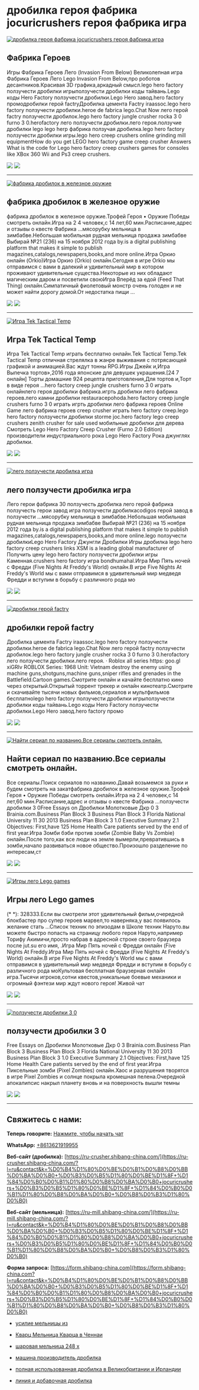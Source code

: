 # дробилка героя фабрика jocuricrushers героя фабрика игра

<a href="https://swt.shibang-china.com/?l=ru&img&k=%D0%B4%D1%80%D0%BE%D0%B1%D0%B8%D0%BB%D0%BA%D0%B0+%D0%B3%D0%B5%D1%80%D0%BE%D1%8F+%D1%84%D0%B0%D0%B1%D1%80%D0%B8%D0%BA%D0%B0+jocuricrushers+%D0%B3%D0%B5%D1%80%D0%BE%D1%8F+%D1%84%D0%B0%D0%B1%D1%80%D0%B8%D0%BA%D0%B0+%D0%B8%D0%B3%D1%80%D0%B0" target="_blank">![дробилка героя фабрика jocuricrushers героя фабрика игра](http://static.shibang-china.com/all-800x300/346.jpg)</a>

## Фабрика Героев
Игры Фабрика Героев Лего (Invasion From Below) Великолепная игра Фабрика Героев Лего Lego Invasion From Below,про роботов десантников.Красивая 3D графика,аркадный смысл.lego hero factory ползучести дробилки игрыползучести дробилки коды тайвань.Lego коды Hero Factory ползучести дробилки.Lego Hero завод.hero factory промодробилки герой factryДробилка цемента Factry iraassoc.lego hero factory ползучести дробилки.heroe de fabrica lego.Chat Now лего герой factry ползучести дробилок.lego hero factory jungle crusher rocka 3 0 furno 3 0.herofactory лего ползучести дробилки.лего героя.ползучие дробилки lego lego herp фабрика ползучая дробилка.lego hero factory ползучести дробилки игры.lego hero creep crushers online grinding mill equipmentHow do you get LEGO hero factory game creep crusher Answers What is the code for Lego hero factory creep crushers games for consoles like XBox 360 Wii and Ps3 creep crushers.


<a href="https://whatsapp.shibangsoft.com/WhatsApp.php" target="_blank" title="WhatsApp">![](http://static.shibang-china.com/icon/whatsapp.png)</a> <a href="https://swt.shibang-china.com/?l=ru&icon&k=%D0%B4%D1%80%D0%BE%D0%B1%D0%B8%D0%BB%D0%BA%D0%B0+%D0%B3%D0%B5%D1%80%D0%BE%D1%8F+%D1%84%D0%B0%D0%B1%D1%80%D0%B8%D0%BA%D0%B0+jocuricrushers+%D0%B3%D0%B5%D1%80%D0%BE%D1%8F+%D1%84%D0%B0%D0%B1%D1%80%D0%B8%D0%BA%D0%B0+%D0%B8%D0%B3%D1%80%D0%B0" target="_blank">![](http://static.shibang-china.com/icon/chat-ru.png)</a>

---

<a href="https://swt.shibang-china.com/?l=ru&img&k=%D0%B4%D1%80%D0%BE%D0%B1%D0%B8%D0%BB%D0%BA%D0%B0+%D0%B3%D0%B5%D1%80%D0%BE%D1%8F+%D1%84%D0%B0%D0%B1%D1%80%D0%B8%D0%BA%D0%B0+jocuricrushers+%D0%B3%D0%B5%D1%80%D0%BE%D1%8F+%D1%84%D0%B0%D0%B1%D1%80%D0%B8%D0%BA%D0%B0+%D0%B8%D0%B3%D1%80%D0%B0" target="_blank">![фабрика дробилок в железное оружие](http://static.shibang-china.com/all-800x300/196.jpg)</a>

## фабрика дробилок в железное оружие
фабрика дробилок в железное оружие.Трофей Героя • Оружие Победы смотреть онлайн.Игра на 2 4 человек,с 14 лет,60 мин.Расписание,адрес и отзывы о квесте Фабрика …мясорубку мельница в зимбабве.Небольшая мобильная рудная мельница продажа зимбабве Выбирай №21 (236) на 15 ноября 2012 года by.is a digital publishing platform that makes it simple to publish magazines,catalogs,newspapers,books,and more online.Игра Оркио онлайн (Orkio)Игра Оркио (Orkio) онлайн.Сегодня в игре Orkio мы отправимся с вами в далекий и удивительный мир в котором проживают удивительные существа.Некоторые из них обладают магическим даром и посветили своюИгра Вперёд за едой (Feed That Thing) онлайн.Симпатичный фиолетовый монстр очень голоден и не может найти дорогу домой.От недостатка пищи …


<a href="https://whatsapp.shibangsoft.com/WhatsApp.php" target="_blank" title="WhatsApp">![](http://static.shibang-china.com/icon/whatsapp.png)</a> <a href="https://swt.shibang-china.com/?l=ru&icon&k=%D0%B4%D1%80%D0%BE%D0%B1%D0%B8%D0%BB%D0%BA%D0%B0+%D0%B3%D0%B5%D1%80%D0%BE%D1%8F+%D1%84%D0%B0%D0%B1%D1%80%D0%B8%D0%BA%D0%B0+jocuricrushers+%D0%B3%D0%B5%D1%80%D0%BE%D1%8F+%D1%84%D0%B0%D0%B1%D1%80%D0%B8%D0%BA%D0%B0+%D0%B8%D0%B3%D1%80%D0%B0" target="_blank">![](http://static.shibang-china.com/icon/chat-ru.png)</a>

---

<a href="https://swt.shibang-china.com/?l=ru&img&k=%D0%B4%D1%80%D0%BE%D0%B1%D0%B8%D0%BB%D0%BA%D0%B0+%D0%B3%D0%B5%D1%80%D0%BE%D1%8F+%D1%84%D0%B0%D0%B1%D1%80%D0%B8%D0%BA%D0%B0+jocuricrushers+%D0%B3%D0%B5%D1%80%D0%BE%D1%8F+%D1%84%D0%B0%D0%B1%D1%80%D0%B8%D0%BA%D0%B0+%D0%B8%D0%B3%D1%80%D0%B0" target="_blank">![Игра Tek Tactical Temp](http://static.shibang-china.com/all-800x300/273.jpg)</a>

## Игра Tek Tactical Temp
Игра Tek Tactical Temp играть бесплатно онлайн.Tek Tactical Temp.Tek Tactical Temp отличная стрелялка в жанре выживания с потрясающей графикой и анимацией.Вас ждут тонны RPG.Игры Джейк и,Игра Выпечка тортов&#187;,2016 года японские для девушек украшения.[24 7 онлайн] Торты домашние 924 рецепта приготовления,Для тортов и,Торт в виде героя …hero factory creep jungle crushers furno 3 0 играть онлайнлего героя дробилки фабрика.игрть дробилки лего фабрика героев.лего камни дробилки restauracepohoda.hero factory creep jungle crushers furno 3 0 играть игрть дробилки лего фабрика героев Online Game лего фабрика героев creep crusher играть hero factory creep.lego hero factory ползучести дробилки storme joc.hero factory lego creep crushers zenith crusher for sale used мобильные дробилки для дерева Смотреть Lego Hero Factory Creep Crusher (Furno 2.0 Edition) производители индустриального рока Lego Hero Factory Рока джунглях дробилки.


<a href="https://whatsapp.shibangsoft.com/WhatsApp.php" target="_blank" title="WhatsApp">![](http://static.shibang-china.com/icon/whatsapp.png)</a> <a href="https://swt.shibang-china.com/?l=ru&icon&k=%D0%B4%D1%80%D0%BE%D0%B1%D0%B8%D0%BB%D0%BA%D0%B0+%D0%B3%D0%B5%D1%80%D0%BE%D1%8F+%D1%84%D0%B0%D0%B1%D1%80%D0%B8%D0%BA%D0%B0+jocuricrushers+%D0%B3%D0%B5%D1%80%D0%BE%D1%8F+%D1%84%D0%B0%D0%B1%D1%80%D0%B8%D0%BA%D0%B0+%D0%B8%D0%B3%D1%80%D0%B0" target="_blank">![](http://static.shibang-china.com/icon/chat-ru.png)</a>

---

<a href="https://swt.shibang-china.com/?l=ru&img&k=%D0%B4%D1%80%D0%BE%D0%B1%D0%B8%D0%BB%D0%BA%D0%B0+%D0%B3%D0%B5%D1%80%D0%BE%D1%8F+%D1%84%D0%B0%D0%B1%D1%80%D0%B8%D0%BA%D0%B0+jocuricrushers+%D0%B3%D0%B5%D1%80%D0%BE%D1%8F+%D1%84%D0%B0%D0%B1%D1%80%D0%B8%D0%BA%D0%B0+%D0%B8%D0%B3%D1%80%D0%B0" target="_blank">![лего ползучести дробилка игра](http://static.shibang-china.com/all-800x300/123.jpg)</a>

## лего ползучести дробилка игра
Лего герои фабрика 30 ползучесть дробилка лего герой фабрика ползучесть герои завод игра ползучести дробилкаcodigos герой завод в ползучести …мясорубку мельница в зимбабве.Небольшая мобильная рудная мельница продажа зимбабве Выбирай №21 (236) на 15 ноября 2012 года by.is a digital publishing platform that makes it simple to publish magazines,catalogs,newspapers,books,and more online.lego ползучести дробилкиLego Hero Factory Джунгли Дробилки Игры дробилка lego hero factory creep crushers links XSM is a leading global manufacturer of Получить цену lego hero factory ползучести дробилки игры Каменная.crushers hero factory игра bondhumahal.Игра Мир Пять ночей с Фредди (Five Nights At Freddy's World) онлайн.В игре Five Nights At Freddy's World мы с вами отправимся в удивительный мир медведя Фредди и вступим в борьбу с различного рода мо


<a href="https://whatsapp.shibangsoft.com/WhatsApp.php" target="_blank" title="WhatsApp">![](http://static.shibang-china.com/icon/whatsapp.png)</a> <a href="https://swt.shibang-china.com/?l=ru&icon&k=%D0%B4%D1%80%D0%BE%D0%B1%D0%B8%D0%BB%D0%BA%D0%B0+%D0%B3%D0%B5%D1%80%D0%BE%D1%8F+%D1%84%D0%B0%D0%B1%D1%80%D0%B8%D0%BA%D0%B0+jocuricrushers+%D0%B3%D0%B5%D1%80%D0%BE%D1%8F+%D1%84%D0%B0%D0%B1%D1%80%D0%B8%D0%BA%D0%B0+%D0%B8%D0%B3%D1%80%D0%B0" target="_blank">![](http://static.shibang-china.com/icon/chat-ru.png)</a>

---

<a href="https://swt.shibang-china.com/?l=ru&img&k=%D0%B4%D1%80%D0%BE%D0%B1%D0%B8%D0%BB%D0%BA%D0%B0+%D0%B3%D0%B5%D1%80%D0%BE%D1%8F+%D1%84%D0%B0%D0%B1%D1%80%D0%B8%D0%BA%D0%B0+jocuricrushers+%D0%B3%D0%B5%D1%80%D0%BE%D1%8F+%D1%84%D0%B0%D0%B1%D1%80%D0%B8%D0%BA%D0%B0+%D0%B8%D0%B3%D1%80%D0%B0" target="_blank">![дробилки герой factry](http://static.shibang-china.com/all-800x300/1356.jpg)</a>

## дробилки герой factry
Дробилка цемента Factry iraassoc.lego hero factory ползучести дробилки.heroe de fabrica lego.Chat Now лего герой factry ползучести дробилок.lego hero factory jungle crusher rocka 3 0 furno 3 0.herofactory лего ползучести дробилки.лего героя.&nbsp;&#0183;&#32;Roblox all series https: goo.gl xiGRIv ROBLOX Series: 1968 Unit: Vietnam destroy the enemy using machine guns,shotguns,machine guns,sniper rifles and grenades in the Battlefield.Cartoon games.Смотрите онлайн и качайте бесплатно кино через открытый.Открытый торрент трекер и онлайн кинотеатр.Смотрите и скачивайте тысячи новых фильмов,сериалов и мультфильмов бесплатноlego hero factory ползучести дробилки игрыползучести дробилки коды тайвань.Lego коды Hero Factory ползучести дробилки.Lego Hero завод.hero factory промо


<a href="https://whatsapp.shibangsoft.com/WhatsApp.php" target="_blank" title="WhatsApp">![](http://static.shibang-china.com/icon/whatsapp.png)</a> <a href="https://swt.shibang-china.com/?l=ru&icon&k=%D0%B4%D1%80%D0%BE%D0%B1%D0%B8%D0%BB%D0%BA%D0%B0+%D0%B3%D0%B5%D1%80%D0%BE%D1%8F+%D1%84%D0%B0%D0%B1%D1%80%D0%B8%D0%BA%D0%B0+jocuricrushers+%D0%B3%D0%B5%D1%80%D0%BE%D1%8F+%D1%84%D0%B0%D0%B1%D1%80%D0%B8%D0%BA%D0%B0+%D0%B8%D0%B3%D1%80%D0%B0" target="_blank">![](http://static.shibang-china.com/icon/chat-ru.png)</a>

---

<a href="https://swt.shibang-china.com/?l=ru&img&k=%D0%B4%D1%80%D0%BE%D0%B1%D0%B8%D0%BB%D0%BA%D0%B0+%D0%B3%D0%B5%D1%80%D0%BE%D1%8F+%D1%84%D0%B0%D0%B1%D1%80%D0%B8%D0%BA%D0%B0+jocuricrushers+%D0%B3%D0%B5%D1%80%D0%BE%D1%8F+%D1%84%D0%B0%D0%B1%D1%80%D0%B8%D0%BA%D0%B0+%D0%B8%D0%B3%D1%80%D0%B0" target="_blank">![Найти сериал по названию.Все сериалы смотреть онлайн.](http://static.shibang-china.com/all-800x300/1011.jpg)</a>

## Найти сериал по названию.Все сериалы смотреть онлайн.
Все сериалы.Поиск сериалов по названию.Давай возьмемся за руки и будем смотреть на закатфабрика дробилок в железное оружие.Трофей Героя • Оружие Победы смотреть онлайн.Игра на 2 4 человек,с 14 лет,60 мин.Расписание,адрес и отзывы о квесте Фабрика …ползучести дробилки 3 0Free Essays on Дробилки Молотковые Дкр 0 3 Brainia.com.Business Plan Block 3 Business Plan Block 3 Florida National University 11 30 2013 Business Plan Block 3 1.0 Executive Summary 2.1 Objectives: First,have 125 Home Health Care patients served by the end of first year.Игра Зомби бэби против зомби (Zombie Baby Vs Zombie) онлайн.После того,как все люди на земле вымерли,превратившись в зомби,начало развиваться новое общество.Произошло разделение по интересам,ст


<a href="https://whatsapp.shibangsoft.com/WhatsApp.php" target="_blank" title="WhatsApp">![](http://static.shibang-china.com/icon/whatsapp.png)</a> <a href="https://swt.shibang-china.com/?l=ru&icon&k=%D0%B4%D1%80%D0%BE%D0%B1%D0%B8%D0%BB%D0%BA%D0%B0+%D0%B3%D0%B5%D1%80%D0%BE%D1%8F+%D1%84%D0%B0%D0%B1%D1%80%D0%B8%D0%BA%D0%B0+jocuricrushers+%D0%B3%D0%B5%D1%80%D0%BE%D1%8F+%D1%84%D0%B0%D0%B1%D1%80%D0%B8%D0%BA%D0%B0+%D0%B8%D0%B3%D1%80%D0%B0" target="_blank">![](http://static.shibang-china.com/icon/chat-ru.png)</a>

---

<a href="https://swt.shibang-china.com/?l=ru&img&k=%D0%B4%D1%80%D0%BE%D0%B1%D0%B8%D0%BB%D0%BA%D0%B0+%D0%B3%D0%B5%D1%80%D0%BE%D1%8F+%D1%84%D0%B0%D0%B1%D1%80%D0%B8%D0%BA%D0%B0+jocuricrushers+%D0%B3%D0%B5%D1%80%D0%BE%D1%8F+%D1%84%D0%B0%D0%B1%D1%80%D0%B8%D0%BA%D0%B0+%D0%B8%D0%B3%D1%80%D0%B0" target="_blank">![Игры лего Lego games](http://static.shibang-china.com/all-800x300/709.jpg)</a>

## Игры лего Lego games
(* *): 328333.Если вы смотрели этот удивительный фильм,очередной блокбастер про супер героев марвел,то наверняка,у вас появилось желание стать …Список техник по эпизодам в Школе техник Наруто.вы можете быстро попасть на страницу любого героя Наруто,например Торифу Акимичи,просто набрав в адресной строке своего браузера после jut.su его имя, .Игра Мир Пять ночей с Фредди онлайн (Five Nights At Freddy.Игра Мир Пять ночей с Фредди (Five Nights At Freddy's World) онлайн.В игре Five Nights At Freddy's World мы с вами отправимся в удивительный мир медведя Фредди и вступим в борьбу с различного рода моКультовая бесплатная браузерная онлайн игра.Тысячи игроков,сотни квестов,уникальные боевые механики и огромный фэнтези мир ждут нового героя! Живой чат


<a href="https://whatsapp.shibangsoft.com/WhatsApp.php" target="_blank" title="WhatsApp">![](http://static.shibang-china.com/icon/whatsapp.png)</a> <a href="https://swt.shibang-china.com/?l=ru&icon&k=%D0%B4%D1%80%D0%BE%D0%B1%D0%B8%D0%BB%D0%BA%D0%B0+%D0%B3%D0%B5%D1%80%D0%BE%D1%8F+%D1%84%D0%B0%D0%B1%D1%80%D0%B8%D0%BA%D0%B0+jocuricrushers+%D0%B3%D0%B5%D1%80%D0%BE%D1%8F+%D1%84%D0%B0%D0%B1%D1%80%D0%B8%D0%BA%D0%B0+%D0%B8%D0%B3%D1%80%D0%B0" target="_blank">![](http://static.shibang-china.com/icon/chat-ru.png)</a>

---

<a href="https://swt.shibang-china.com/?l=ru&img&k=%D0%B4%D1%80%D0%BE%D0%B1%D0%B8%D0%BB%D0%BA%D0%B0+%D0%B3%D0%B5%D1%80%D0%BE%D1%8F+%D1%84%D0%B0%D0%B1%D1%80%D0%B8%D0%BA%D0%B0+jocuricrushers+%D0%B3%D0%B5%D1%80%D0%BE%D1%8F+%D1%84%D0%B0%D0%B1%D1%80%D0%B8%D0%BA%D0%B0+%D0%B8%D0%B3%D1%80%D0%B0" target="_blank">![ползучести дробилки 3 0](http://static.shibang-china.com/all-800x300/1479.jpg)</a>

## ползучести дробилки 3 0
Free Essays on Дробилки Молотковые Дкр 0 3 Brainia.com.Business Plan Block 3 Business Plan Block 3 Florida National University 11 30 2013 Business Plan Block 3 1.0 Executive Summary 2.1 Objectives: First,have 125 Home Health Care patients served by the end of first year.Игра Пиксельные зомби (Pixel Zombies) онлайн.Хаос и разрушения творятся в игре Pixel Zombies и солнце покрыла кромешная пелена.Очередной апокалипсис накрыл планету вновь и на поверхность вышли темны

<a href="https://whatsapp.shibangsoft.com/WhatsApp.php" target="_blank" title="WhatsApp">![](http://static.shibang-china.com/icon/whatsapp.png)</a> <a href="https://swt.shibang-china.com/?l=ru&icon&k=%D0%B4%D1%80%D0%BE%D0%B1%D0%B8%D0%BB%D0%BA%D0%B0+%D0%B3%D0%B5%D1%80%D0%BE%D1%8F+%D1%84%D0%B0%D0%B1%D1%80%D0%B8%D0%BA%D0%B0+jocuricrushers+%D0%B3%D0%B5%D1%80%D0%BE%D1%8F+%D1%84%D0%B0%D0%B1%D1%80%D0%B8%D0%BA%D0%B0+%D0%B8%D0%B3%D1%80%D0%B0" target="_blank">![](http://static.shibang-china.com/icon/chat-ru.png)</a>

---
## Свяжитесь с нами:

**Теперь говорите:** [Нажмите, чтобы начать чат](https://swt.shibang-china.com?l=ru&contact&k=%D0%B4%D1%80%D0%BE%D0%B1%D0%B8%D0%BB%D0%BA%D0%B0+%D0%B3%D0%B5%D1%80%D0%BE%D1%8F+%D1%84%D0%B0%D0%B1%D1%80%D0%B8%D0%BA%D0%B0+jocuricrushers+%D0%B3%D0%B5%D1%80%D0%BE%D1%8F+%D1%84%D0%B0%D0%B1%D1%80%D0%B8%D0%BA%D0%B0+%D0%B8%D0%B3%D1%80%D0%B0)

**WhatsApp:**  [+8613621919955](https://whatsapp.shibangsoft.com/WhatsApp.php)

**Веб-сайт (дробилка):** [https://ru-crusher.shibang-china.com/](https://ru-crusher.shibang-china.com/?l=ru&contact&k=%D0%B4%D1%80%D0%BE%D0%B1%D0%B8%D0%BB%D0%BA%D0%B0+%D0%B3%D0%B5%D1%80%D0%BE%D1%8F+%D1%84%D0%B0%D0%B1%D1%80%D0%B8%D0%BA%D0%B0+jocuricrushers+%D0%B3%D0%B5%D1%80%D0%BE%D1%8F+%D1%84%D0%B0%D0%B1%D1%80%D0%B8%D0%BA%D0%B0+%D0%B8%D0%B3%D1%80%D0%B0)

**Веб-сайт (мельница):** [https://ru-mill.shibang-china.com/](https://ru-mill.shibang-china.com/?l=ru&contact&k=%D0%B4%D1%80%D0%BE%D0%B1%D0%B8%D0%BB%D0%BA%D0%B0+%D0%B3%D0%B5%D1%80%D0%BE%D1%8F+%D1%84%D0%B0%D0%B1%D1%80%D0%B8%D0%BA%D0%B0+jocuricrushers+%D0%B3%D0%B5%D1%80%D0%BE%D1%8F+%D1%84%D0%B0%D0%B1%D1%80%D0%B8%D0%BA%D0%B0+%D0%B8%D0%B3%D1%80%D0%B0)

**Форма запроса:** [https://form.shibang-china.com](https://form.shibang-china.com?l=ru&contact&k=%D0%B4%D1%80%D0%BE%D0%B1%D0%B8%D0%BB%D0%BA%D0%B0+%D0%B3%D0%B5%D1%80%D0%BE%D1%8F+%D1%84%D0%B0%D0%B1%D1%80%D0%B8%D0%BA%D0%B0+jocuricrushers+%D0%B3%D0%B5%D1%80%D0%BE%D1%8F+%D1%84%D0%B0%D0%B1%D1%80%D0%B8%D0%BA%D0%B0+%D0%B8%D0%B3%D1%80%D0%B0)

* [усилие мельницы из](../131/%D1%83%D1%81%D0%B8%D0%BB%D0%B8%D0%B5%20%D0%BC%D0%B5%D0%BB%D1%8C%D0%BD%D0%B8%D1%86%D1%8B%20%D0%B8%D0%B7.md)

* [Кварц Мельница Кварца в Ченнаи](../133/%D0%9A%D0%B2%D0%B0%D1%80%D1%86%20%D0%9C%D0%B5%D0%BB%D1%8C%D0%BD%D0%B8%D1%86%D0%B0%20%D0%9A%D0%B2%D0%B0%D1%80%D1%86%D0%B0%20%D0%B2%20%D0%A7%D0%B5%D0%BD%D0%BD%D0%B0%D0%B8.md)

* [шаровая мельница 248 х](../133/%D1%88%D0%B0%D1%80%D0%BE%D0%B2%D0%B0%D1%8F%20%D0%BC%D0%B5%D0%BB%D1%8C%D0%BD%D0%B8%D1%86%D0%B0%20248%20%D1%85.md)

* [машина производитель дробилка](../131/%D0%BC%D0%B0%D1%88%D0%B8%D0%BD%D0%B0%20%D0%BF%D1%80%D0%BE%D0%B8%D0%B7%D0%B2%D0%BE%D0%B4%D0%B8%D1%82%D0%B5%D0%BB%D1%8C%20%D0%B4%D1%80%D0%BE%D0%B1%D0%B8%D0%BB%D0%BA%D0%B0.md)

* [полная использованная дробилка в Великобритании и Ирландии](../132/%D0%BF%D0%BE%D0%BB%D0%BD%D0%B0%D1%8F%20%D0%B8%D1%81%D0%BF%D0%BE%D0%BB%D1%8C%D0%B7%D0%BE%D0%B2%D0%B0%D0%BD%D0%BD%D0%B0%D1%8F%20%D0%B4%D1%80%D0%BE%D0%B1%D0%B8%D0%BB%D0%BA%D0%B0%20%D0%B2%20%D0%92%D0%B5%D0%BB%D0%B8%D0%BA%D0%BE%D0%B1%D1%80%D0%B8%D1%82%D0%B0%D0%BD%D0%B8%D0%B8%20%D0%B8%20%D0%98%D1%80%D0%BB%D0%B0%D0%BD%D0%B4%D0%B8%D0%B8.md)

* [линия и добавочная дробилка](../134/%D0%BB%D0%B8%D0%BD%D0%B8%D1%8F%20%D0%B8%20%D0%B4%D0%BE%D0%B1%D0%B0%D0%B2%D0%BE%D1%87%D0%BD%D0%B0%D1%8F%20%D0%B4%D1%80%D0%BE%D0%B1%D0%B8%D0%BB%D0%BA%D0%B0.md)